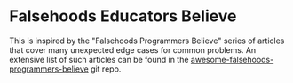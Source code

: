 # Falsehoods Educators Believe

This is inspired by the "Falsehoods Programmers Believe" series of articles that cover many unexpected edge cases for common problems. An extensive list of such articles can be found in the [awesome-falsehoods-programmers-believe](https://github.com/spickermann/awesome-falsehoods-programmers-believe) git repo.
